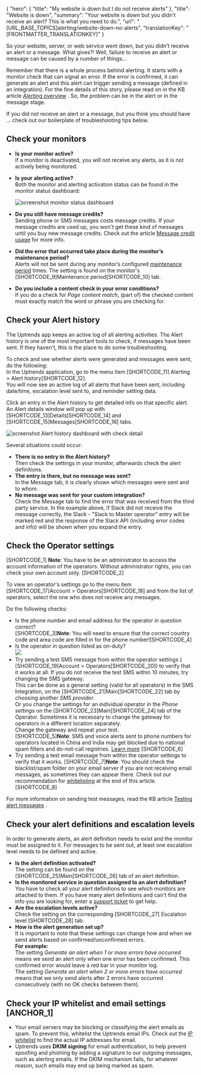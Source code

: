 {
  "hero": {
    "title": "My website is down but I do not receive alerts"
  },
  "title": "Website is down",
  "summary": "Your website is down but you didn't receive an alert? This is what you need to do.",
  "url": "[URL_BASE_TOPICS]alerting/website-down-no-alerts",
  "translationKey": "[FRONTMATTER_TRANSLATIONKEY]"
}

So your website, server, or web service went down, but you didn’t receive an alert or a message. What gives?! Well, failure to receive an alert or message can be caused by a number of things…

Remember that there is a whole process behind alerting. It starts with a monitor check that can signal an error. If the error is confirmed, it can generate an alert and this alert can trigger sending a message (defined in an integration). For the fine details of this story, please read on in the KB article [Alerting overview]([LINK_URL_1]) . So, the problem can be in the alert or in the message stage.

If you did not receive an alert or a message, but you think you should have … check out our boilerplate of troubleshooting tips below.

## Check your monitors

- **Is your monitor active?**  
  If a monitor is deactivated, you will not receive any alerts, as it is not actively being monitored.
- **Is your alerting active?**  
  Both the monitor and alerting activation status can be found in the monitor status dashboard: 

  ![screenshot monitor status dashboard]([LINK_URL_2])

- **Do you still have message credits?**  
  Sending phone or SMS messages costs message credits. If your message credits are used up, you won't get these kind of messages until you buy new message credits. Check out the article [Message credit usage]([LINK_URL_3])  for more info.
- **Did the error that occurred take place during the monitor’s maintenance period?**  
  Alerts will not be sent during any monitor’s configured [maintenance period]([LINK_URL_4]) times. The setting is found on the monitor's [SHORTCODE_9]Maintenance period[SHORTCODE_10] tab.
- **Do you include a content check in your error conditions?**  
  If you do a check for *Page content match*, (part of) the checked content must exactly match the word or phrase you are checking for. 

## Check your Alert history

The Uptrends app keeps an active log of all alerting activities. The Alert history is one of the most important tools to check, if messages have been sent. If they haven't, this is the place to do some troubleshooting.

To check and see whether alerts were generated and messages were sent, do the following:  
In the Uptrends application, go to the menu item [SHORTCODE_11] Alerting > Alert history[SHORTCODE_12].   
You will now see an active log of all alerts that have been sent, including date/time, escalation level sent to, and reminder setting data.

Click an entry in the Alert history to get detailed info on that specific alert. An Alert details window will pop up with [SHORTCODE_13]Details[SHORTCODE_14] and [SHORTCODE_15]Messages[SHORTCODE_16] tabs.

![screenshot Alert history dashboard with check detail]([LINK_URL_5])

Several situations could occur:

- **There is no entry in the Alert history?**  
  Then check the settings in your monitor, afterwards check the alert definitions.
- **The entry is there, but no message was sent?**  
  In the Message tab, it is clearly shown which messages were sent and to whom.
- **No message was sent for your custom integration?**  
 Check the Message tab to find the error that was received from the third party service. In the example above, if Slack did not receive the message correctly, the Slack - "Slack to Master operator" entry will be marked red and the response of the Slack API (including error codes and info) will be shown when you expand the entry.

## Check the Operator settings

[SHORTCODE_1]
**Note**: You have to be an administrator to access the account information of the operators. Without administrator rights, you can check your own account only.
[SHORTCODE_2]

To view an operator's settings go to the menu item [SHORTCODE_17]Account > Operators[SHORTCODE_18] and from the list of operators, select the one who does not receive any messages.

Do the following checks:

- Is the phone number and email address for the operator in question correct?  
  [SHORTCODE_3]**Note**: You will need to ensure that the correct country code and area code are filled in for the phone number![SHORTCODE_4] 
- Is the operator in question listed as on-duty?  
  ![]([LINK_URL_6])
- Try sending a test SMS message from within the operator settings ( [SHORTCODE_19]Account > Operators[SHORTCODE_20]) to verify that it works at all. If you do not receive the test SMS within 10 minutes, try changing the SMS gateway.  
  This can be done as a general setting (valid for all operators) in the SMS Integration, on the [SHORTCODE_21]Main[SHORTCODE_22] tab by choosing another *SMS provider*.  
  Or you change the settings for an individual operator in the *Phone settings* on the [SHORTCODE_23]Main[SHORTCODE_24] tab of the Operator. Sometimes it is necessary to change the gateway for operators in a different location separately.  
  Change the gateway and repeat your test.  
  [SHORTCODE_5]**Note**: SMS and voice alerts sent to phone numbers for operators located in China and India may get blocked due to national spam filters and do-not-call registries. [Learn more]([LINK_URL_7]) [SHORTCODE_6] 
- Try sending a test email message from within the operator settings to verify that it works.  [SHORTCODE_7]**Note**: You should check the blacklist/spam folder on your email server if you are not receiving email messages, as sometimes they can appear there. Check out our recommendation for [whitelisting]([LINK_URL_8]) at the end of this article.[SHORTCODE_8] 

For more information on sending test messages, read the KB article [Testing alert messages]([LINK_URL_9]) .

## Check your alert definitions and escalation levels

In order to generate alerts, an alert definition needs to exist and the monitor must be assigned to it. For messages to be sent out, at least one escalation level needs to be defined and active. 

- **Is the alert definition activated?**  
  The setting can be found on the [SHORTCODE_25]Main[SHORTCODE_26] tab of an alert definition.
- **Is the monitored service in question assigned to an alert definition?**  
  You have to check all your alert definitions to see which monitors are attached to them. If you have many alert definitions and can't find the info you are looking for, enter a [support ticket]([LINK_URL_10]) to get help.
- **Are the escalation levels active?**  
  Check the setting on the corresponding [SHORTCODE_27] Escalation level [SHORTCODE_28] tab.
- **How is the alert generation set up?**  
  It is important to note that these settings can change how and when we send alerts based on confirmed/unconfirmed errors.  
  **For example:**  
  The setting *Generate an alert when 1 or more errors have occurred* means we send an alert only when one error has been confirmed. This confirmed error would leave a red bar in your monitor log.  
  The setting *Generate an alert when 2 or more errors have occurred* means that we only send alerts after 2 errors have occurred consecutively (with no OK checks between them).

## Check your IP whitelist and email settings [ANCHOR_1]

- Your email servers may be blocking or classifying the alert emails as spam. To prevent this, whitelist the Uptrends email IPs. Check out the [IP whitelist]([LINK_URL_11]) to find the actual IP addresses for email.
- Uptrends uses **DKIM signing** for email authentication, to help prevent spoofing and phishing by adding a signature to our outgoing messages, such as alerting emails. If the DKIM mechanism fails, for whatever reason, such emails may end up being marked as spam.
